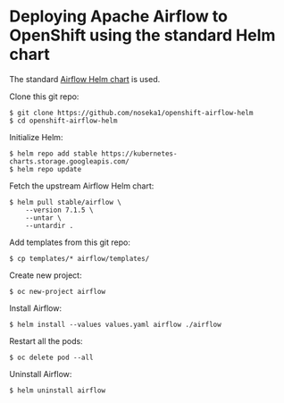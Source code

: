 # Deploying Apache Airflow to OpenShift using the standard Helm chart

The standard [Airflow Helm chart](https://github.com/helm/charts/tree/master/stable/airflow) is used.

Clone this git repo:

```
$ git clone https://github.com/noseka1/openshift-airflow-helm
$ cd openshift-airflow-helm
```

Initialize Helm:

```
$ helm repo add stable https://kubernetes-charts.storage.googleapis.com/
$ helm repo update
```

Fetch the upstream Airflow Helm chart:

```
$ helm pull stable/airflow \
    --version 7.1.5 \
    --untar \
    --untardir .
```

Add templates from this git repo:

```
$ cp templates/* airflow/templates/
```

Create new project:

```
$ oc new-project airflow
```

Install Airflow:

```
$ helm install --values values.yaml airflow ./airflow
```

Restart all the pods:

```
$ oc delete pod --all
```

Uninstall Airflow:

```
$ helm uninstall airflow
```
